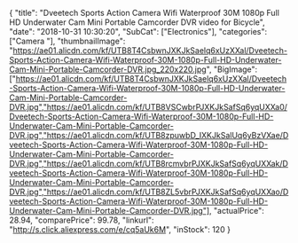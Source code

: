 {
	"title": "Dveetech Sports Action Camera Wifi Waterproof 30M 1080p Full HD Underwater Cam Mini Portable Camcorder DVR video for Bicycle",
	"date": "2018-10-31 10:30:20",
	"SubCat": ["Electronics"],
	"categories": ["Camera "],
	"thumbnailImage": "https://ae01.alicdn.com/kf/UTB8T4CsbwnJXKJkSaelq6xUzXXal/Dveetech-Sports-Action-Camera-Wifi-Waterproof-30M-1080p-Full-HD-Underwater-Cam-Mini-Portable-Camcorder-DVR.jpg_220x220.jpg",
	"BigImage": ["https://ae01.alicdn.com/kf/UTB8T4CsbwnJXKJkSaelq6xUzXXal/Dveetech-Sports-Action-Camera-Wifi-Waterproof-30M-1080p-Full-HD-Underwater-Cam-Mini-Portable-Camcorder-DVR.jpg","https://ae01.alicdn.com/kf/UTB8VSCwbrPJXKJkSafSq6yqUXXa0/Dveetech-Sports-Action-Camera-Wifi-Waterproof-30M-1080p-Full-HD-Underwater-Cam-Mini-Portable-Camcorder-DVR.jpg","https://ae01.alicdn.com/kf/UTB8zpuwbD_IXKJkSalUq6yBzVXae/Dveetech-Sports-Action-Camera-Wifi-Waterproof-30M-1080p-Full-HD-Underwater-Cam-Mini-Portable-Camcorder-DVR.jpg","https://ae01.alicdn.com/kf/UTB8rcmvbrPJXKJkSafSq6yqUXXak/Dveetech-Sports-Action-Camera-Wifi-Waterproof-30M-1080p-Full-HD-Underwater-Cam-Mini-Portable-Camcorder-DVR.jpg","https://ae01.alicdn.com/kf/UTB8ZL5vbrPJXKJkSafSq6yqUXXao/Dveetech-Sports-Action-Camera-Wifi-Waterproof-30M-1080p-Full-HD-Underwater-Cam-Mini-Portable-Camcorder-DVR.jpg"],
	"actualPrice": 28.94,
	"comparePrice": 99.78,
	"linkurl": "http://s.click.aliexpress.com/e/cq5aUk6M",
	"inStock": 120
}
